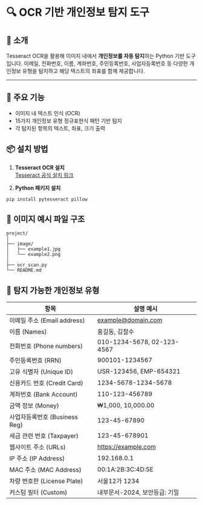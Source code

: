 # 🔍 OCR 기반 개인정보 탐지 도구

## 📖 소개
Tesseract OCR을 활용해 이미지 내에서 **개인정보를 자동 탐지**하는 Python 기반 도구입니다. 이메일, 전화번호, 이름, 계좌번호, 주민등록번호, 사업자등록번호 등 다양한 개인정보 유형을 탐지하고 해당 텍스트의 좌표를 함께 제공합니다.

---

## 🧠 주요 기능

- 이미지 내 텍스트 인식 (OCR)
- 15가지 개인정보 유형 정규표현식 패턴 기반 탐지
- 각 탐지된 항목의 텍스트, 좌표, 크기 출력

## 📦 설치 방법

1. **Tesseract OCR 설치**  
   [Tesseract 공식 설치 링크](https://github.com/tesseract-ocr/tesseract)

2. **Python 패키지 설치**
   
```pip install pytesseract pillow```


 ## 📂 이미지 예시 파일 구조
```
project/
│
├── image/
│   ├── example1.jpg
│   └── example2.png
│
├── ocr_scan.py
└── README.md
```

  ## 🔎 탐지 가능한 개인정보 유형


| 항목 | 설명 예시 |
|------|-----------|
| 이메일 주소 (Email address) | example@domain.com |
| 이름 (Names) | 홍길동, 김철수 |
| 전화번호 (Phone numbers) | 010-1234-5678, 02-123-4567 |
| 주민등록번호 (RRN) | 900101-1234567 |
| 고유 식별자 (Unique ID) | USR-123456, EMP-654321 |
| 신용카드 번호 (Credit Card) | 1234-5678-1234-5678 |
| 계좌번호 (Bank Account) | 110-123-456789 |
| 금액 정보 (Money) | ₩1,000, 10,000.00 |
| 사업자등록번호 (Business Reg) | 123-45-67890 |
| 세금 관련 번호 (Taxpayer) | 123-45-678901 |
| 웹사이트 주소 (URLs) | https://example.com |
| IP 주소 (IP Address) | 192.168.0.1 |
| MAC 주소 (MAC Address) | 00:1A:2B:3C:4D:5E |
| 차량 번호판 (License Plate) | 서울12가 1234 |
| 커스텀 필터 (Custom) | 내부문서-2024, 보안등급: 기밀 |

